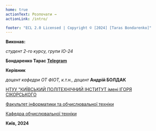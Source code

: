 ```yaml
---
home: true
actionText: Розпочати →
actionLink: /intro/

footer: "ECL 2.0 Licensed | Copyright © [2024] [Taras Bondarenko]"
---
```



**Виконав:** 

*студент 2-го курсу, групи ІО-24*<span padding-right:5em></span> 

**Бондаренко Тарас [Telegram](https://t.me/HTMLxAcKeR)**


**Керівник**

*доцент кафедри ОТ ФІОТ, к.т.н., доцент*<span padding-right:5em></span> **Андрій БОЛДАК** 

[НТУУ "КИЇВСЬКИЙ ПОЛІТЕХНІЧНИЙ ІНСТИТУТ імені ІГОРЯ СІКОРСЬКОГО](https://kpi.ua/)

[Факультет інформатики та обчислювальної техніки](https://fiot.kpi.ua/)

[Кафедра обчислювальної техніки](https://comsys.kpi.ua/)

**Київ, 2024**
